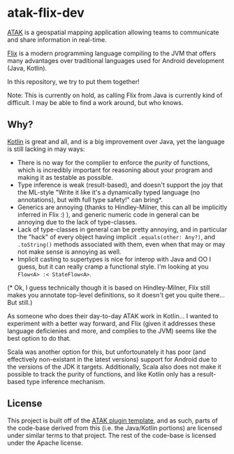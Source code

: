 # atak-flix-dev

[ATAK](https://github.com/deptofdefense/AndroidTacticalAssaultKit-CIV) is a geospatial mapping application allowing teams to communicate and share information in real-time.

[Flix](https://flix.dev/) is a modern programming language compiling to the JVM that offers many advantages over traditional languages used for Android development (Java, Kotlin).

In this repository, we try to put them together!

Note: This is currently on hold, as calling Flix from Java is currently kind of difficult. I may be able to find a work around, but who knows.

## Why?

[Kotlin](https://kotlinlang.org/) is great and all, and is a big improvement over Java, yet the language is still lacking in may ways: 

  * There is no way for the complier to enforce the _purity_ of functions, which is incredibly important for reasoning about your program and making it as testable as possible. 
  * Type inference is weak (result-based), and doesn't support the joy that the ML-style "Write it like it's a dynamically typed language (no annotations), but with full type safety!" can bring*. 
  * Generics are annoying (thanks to Hindley-Milner, this can all be implicitly inferred in Flix :) ), and generic numeric code in general can be annoying due to the lack of type-classes. 
  * Lack of type-classes in general can be pretty annoying, and in particular the "hack" of every object having implicit `.equals(other: Any?)`, and `.toString()` methods associated with them, even when that may or may not make sense is annoying as well.
  * Implicit casting to supertypes is nice for interop with Java and OO I guess, but it can really cramp a functional style. I'm looking at you `Flow<A> :< StateFlow<A>`.


(* Ok, I guess technically though it is based on Hindley-Milner, Flix still makes you annotate top-level definitions, so it doesn't get you quite there... But still.)

As someone who does their day-to-day ATAK work in Kotlin... I wanted to experiment with a better way forward, and Flix (given it addresses these language deficienies and more, and complies to the JVM) seems like the best option to do that.

Scala was another option for this, but unfortounately it has poor (and effectively non-existant in the latest versions) support for Android due to the versions of the JDK it targets. Additionally, Scala also does not make it possible to track the purity of functions, and like Kotlin only has a result-based type inference mechanism. 

## License

This project is built off of the [ATAK plugin template](https://github.com/deptofdefense/AndroidTacticalAssaultKit-CIV/tree/master/plugin-examples/plugintemplate), and as such, parts of the code-base derived from this (i.e. the Java/Kotlin portions) are licensed under similar terms to that project. The rest of the code-base is licensed under the Apache license.
